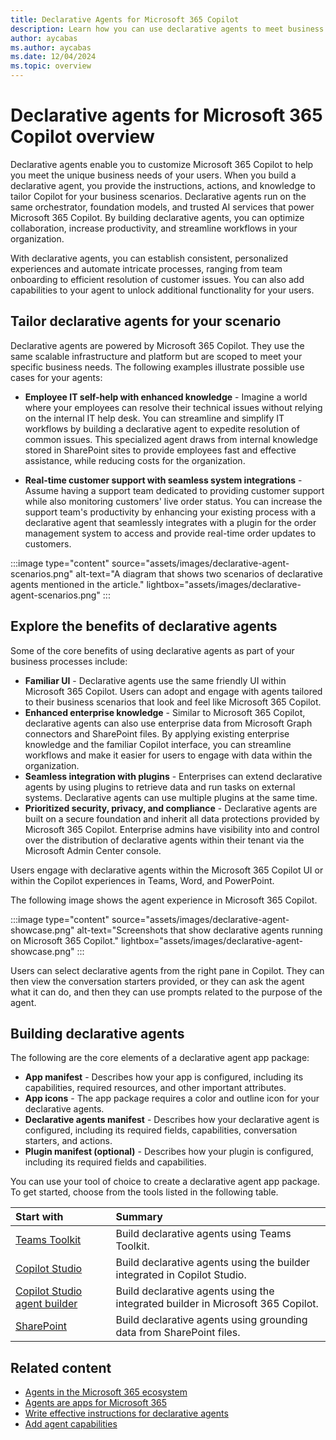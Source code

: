 ```yaml
---
title: Declarative Agents for Microsoft 365 Copilot
description: Learn how you can use declarative agents to meet business needs. Declarative agents customize Microsoft 365 Copilot via instructions, actions, and knowledge.
author: aycabas
ms.author: aycabas
ms.date: 12/04/2024
ms.topic: overview
---
```


# Declarative agents for Microsoft 365 Copilot overview

Declarative agents enable you to customize Microsoft 365 Copilot to help you meet the unique business needs of your users. When you build a declarative agent, you provide the instructions, actions, and knowledge to tailor Copilot for your business scenarios. Declarative agents run on the same orchestrator, foundation models, and trusted AI services that power Microsoft 365 Copilot. By building declarative agents, you can optimize collaboration, increase productivity, and streamline workflows in your organization. 

With declarative agents, you can establish consistent, personalized experiences and automate intricate processes, ranging from team onboarding to efficient resolution of customer issues. You can also add capabilities to your agent to unlock additional functionality for your users.

## Tailor declarative agents for your scenario

Declarative agents are powered by Microsoft 365 Copilot. They use the same scalable infrastructure and platform but are scoped to meet your specific business needs. The following examples illustrate possible use cases for your agents:

- **Employee IT self-help with enhanced knowledge** - Imagine a world where your employees can resolve their technical issues without relying on the internal IT help desk. You can streamline and simplify IT workflows by building a declarative agent to expedite resolution of common issues. This specialized agent draws from internal knowledge stored in SharePoint sites to provide employees fast and effective assistance, while reducing costs for the organization.

- **Real-time customer support with seamless system integrations** - Assume having a support team dedicated to providing customer support while also monitoring customers' live order status. You can increase the support team's productivity by enhancing your existing process with a declarative agent that seamlessly integrates with a plugin for the order management system to access and provide real-time order updates to customers.

:::image type="content" source="assets/images/declarative-agent-scenarios.png" alt-text="A diagram that shows two scenarios of declarative agents mentioned in the article." lightbox="assets/images/declarative-agent-scenarios.png" :::

## Explore the benefits of declarative agents

Some of the core benefits of using declarative agents as part of your business processes include:

- **Familiar UI** - Declarative agents use the same friendly UI within Microsoft 365 Copilot. Users can adopt and engage with agents tailored to their business scenarios that look and feel like Microsoft 365 Copilot.
- **Enhanced enterprise knowledge** - Similar to Microsoft 365 Copilot, declarative agents can also use enterprise data from Microsoft Graph connectors and SharePoint files. By applying existing enterprise knowledge and the familiar Copilot interface, you can streamline workflows and make it easier for users to engage with data within the organization.
- **Seamless integration with plugins** - Enterprises can extend declarative agents by using plugins to retrieve data and run tasks on external systems. Declarative agents can use multiple plugins at the same time.
- **Prioritized security, privacy, and compliance** - Declarative agents are built on a secure foundation and inherit all data protections provided by Microsoft 365 Copilot. Enterprise admins have visibility into and control over the distribution of declarative agents within their tenant via the Microsoft Admin Center console.

Users engage with declarative agents within the Microsoft 365 Copilot UI or within the Copilot experiences in Teams, Word, and PowerPoint. 

The following image shows the agent experience in Microsoft 365 Copilot.

:::image type="content" source="assets/images/declarative-agent-showcase.png" alt-text="Screenshots that show declarative agents running on Microsoft 365 Copilot." lightbox="assets/images/declarative-agent-showcase.png" :::

Users can select declarative agents from the right pane in Copilot. They can then view the conversation starters provided, or they can ask the agent what it can do, and then they can use prompts related to the purpose of the agent.

## Building declarative agents

The following are the core elements of a declarative agent app package:

- **App manifest** - Describes how your app is configured, including its capabilities, required resources, and other important attributes.
- **App icons** - The app package requires a color and outline icon for your declarative agents.
- **Declarative agents manifest** - Describes how your declarative agent is configured, including its required fields, capabilities, conversation starters, and actions.
- **Plugin manifest (optional)** - Describes how your plugin is configured, including its required fields and capabilities.

You can use your tool of choice to create a declarative agent app package. To get started, choose from the tools listed in the following table.

| **Start with** | **Summary** |
|:------------|:------------|
| [Teams Toolkit](./build-declarative-agents.yml) | Build declarative agents using Teams Toolkit. |
| [Copilot Studio](/microsoft-copilot-studio/microsoft-copilot-extend-copilot-extensions?context=/microsoft-365-copilot/extensibility/context) | Build declarative agents using the builder integrated in Copilot Studio. |
| [Copilot Studio agent builder](copilot-studio-agent-builder.md) | Build declarative agents using the integrated builder in Microsoft 365 Copilot. |
| [SharePoint](./build-declarative-agents.yml?tutorial-step=5) | Build declarative agents using grounding data from SharePoint files. |

## Related content

- [Agents in the Microsoft 365 ecosystem](ecosystem.md)
- [Agents are apps for Microsoft 365](agents-are-apps.md)
- [Write effective instructions for declarative agents](declarative-agent-instructions.md)
- [Add agent capabilities](add-agent-capabilities.md)
